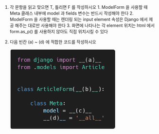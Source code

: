 1. 각 문항을 읽고 맞으면 T, 틀리면 F 를 작성하시오
   1.
   ModelForm 을 사용할 때 Meta 클래스 내부에 model 과 fields 변수는
   반드시 작성해야 한다
   2.
   ModelForm 을 사용할 때는 렌더링 되는 input element 속성은 Django 에서
   제공 해주는 대로만 사용해야 한다
   3.
   화면에 나타나는 각 element 위치는 html 에서 form.as_p() 를 사용하지 않아도
   직접 위치시킬 수 있다

2. 다음 빈칸 (a) ~ (d) 에 적합한 코드를 작성하시오

   ![image-20220406223346867](homework.assets/image-20220406223346867.png)